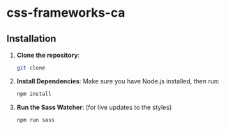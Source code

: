 # css-frameworks-ca

## Installation

1. **Clone the repository**:
   ```bash
   git clone
2. **Install Dependencies**:
Make sure you have Node.js installed, then run:
   ```bash
   npm install
3. **Run the Sass Watcher**:
(for live updates to the styles)
   ```bash
   npm run sass
